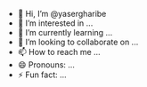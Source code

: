 - 👋 Hi, I’m @yasergharibe
- 👀 I’m interested in ...
- 🌱 I’m currently learning ...
- 💞️ I’m looking to collaborate on ...
- 📫 How to reach me ...
- 😄 Pronouns: ...
- ⚡ Fun fact: ...

<!---
yasergharibe/yasergharibe is a ✨ special ✨ repository because its `README.md` (this file) appears on your GitHub profile.
You can click the Preview link to take a look at your changes.
--->
